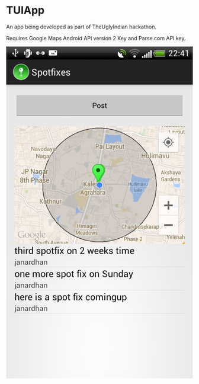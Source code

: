 TUIApp
======

An app being developed as part of TheUglyIndian hackathon.

Requires Google Maps Android API version 2 Key and Parse.com API key.

![Alt text](https://raw.githubusercontent.com/janardhannallapati/TUIApp/master/device-2014-10-01-224009.png
 "Spotfixes Map")

